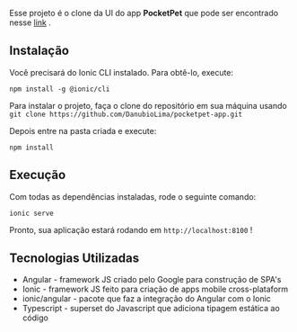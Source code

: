 Esse projeto é o clone da UI do app <strong>PocketPet</strong> que pode ser encontrado nesse [link](https://play.google.com/store/apps/details?id=com.invistatech.handoverservicos.pocketpet&hl=pt_BR) .

## Instalação

Você precisará do Ionic CLI instalado. Para obtê-lo, execute: 

`npm install -g @ionic/cli`

Para instalar o projeto, faça o clone do repositório em sua máquina usando `git clone https://github.com/DanubioLima/pocketpet-app.git`

Depois entre na pasta criada e execute:

`npm install`

## Execução

Com todas as dependências instaladas, rode o seguinte comando:

`ionic serve`

Pronto, sua aplicação estará rodando em `http://localhost:8100` !

## Tecnologias Utilizadas

* Angular - framework JS criado pelo Google para construção de SPA's
* Ionic - framework JS feito para criação de apps mobile cross-plataform
* ionic/angular - pacote que faz a integração do Angular com o Ionic
* Typescript - superset do Javascript que adiciona tipagem estática ao código